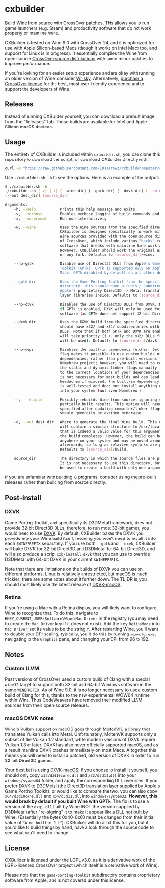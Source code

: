 # cxbuilder
Build Wine from source with CrossOver patches. This allows you to run game launchers (e.g. Steam) and productivity software that do not work properly on mainline Wine.

CXBuilder is tested on Wine 9.0 with CrossOver 24, and it is optimized for use with Apple Silicon-based Macs (though it works on Intel Macs too, and support for Linux is in progress). It essentially compiles the Wine from open-source [CrossOver source distributions](https://www.codeweavers.com/crossover/source) with some minor patches to improve performance.

If you're looking for an easier setup experience and are okay with running an older version of Wine, consider [Whisky](https://getwhisky.app). Alternatively, [purchase a CrossOver license](https://www.codeweavers.com/crossover/) for the best, most user-friendly experience and to support the developers of Wine.

## Releases
Instead of running CXBuilder yourself, you can download a prebuilt image from the "Releases" tab. These builds are available for Intel and Apple Silicon macOS devices.

## Usage
The entirety of CXBuilder is included within `cxbuilder.sh`; you can clone this repository to download the script, or download CXBuilder directly with:
```sh
curl -O "https://raw.githubusercontent.com/101arrowz/cxbuilder/master/cxbuilder.sh" && chmod +x cxbuilder.sh
```

Use `./cxbuilder.sh -h` to see the options. Here is an example of the output:

```sh
$ ./cxbuilder.sh -h
./cxbuilder.sh [-v] [-x] [--wine dir] [--gptk dir] [--dxvk dir] [--no-deps]
[--out dest_dir] [source_dir]

Arguments:
    -h, --help           Prints this help message and exits
    -v, --verbose        Enables verbose logging of build commands and results
    -x, --no-prompt      Run non-interactively

    -w, --wine           Uses the Wine sources from the specified directory.
                         CXBuilder is designed specifically to work with the
                         Wine sources provided with the open-source distribution
                         of CrossOver, which include various "hacks" to make
                         software that breaks with mainline Wine work anyway.
                         However, CXBuilder should work the original Wine too,
                         or any fork. Defaults to [source_dir]/wine.

    --no-gptk            Disable use of Direct3D DLLs from Apple's Game Porting
                         Toolkit (GPTk). GPTk is supported only on Apple Silicon
                         Macs. GPTk disabled by default on all other devices.

    --gptk dir           Uses the Game Porting Toolkit from the specified
                         directory. This should have a redist/ subdirectory with
                         Apple's proprietary Direct3D -> Metal translation
                         layer libraries inside. Defaults to [source_dir]/gptk.

    --no-dxvk            Disables the use of Direct3D DLLs from DXVK. Note that
                         if GPTk is enabled, DXVK will only be used for 32-bit
                         software (as GPTk does not support 32-bit Direct3D).

    --dxvk dir           Uses the DXVK build from the specified directory. This
                         should have x32/ and x64/ subdirectories with Direct3D
                         DLLs. Note that if both GPTk and DXVK are enabled, GPTk
                         will take priority (i.e. only the x32/ DLLs from DXVK
                         will be used). Defaults to [source_dir]/dxvk.

    --no-deps            Disables the built-in dependency fetcher. Setting this
                         flag makes it possible to use custom builds of Wine
                         dependencies, rather than pre-built versions from the
                         Homebrew project; however, you will need to configure
                         the static and dynamic linker flags manually to point
                         to the correct locations of your dependencies. This
                         is not necessary for most builds and can lead to many
                         headaches if misused; the built-in dependency fetcher
                         is well-tested and does not install anything globally
                         into your system (not even Homebrew!)

    -r, --rebuild        Forcibly rebuilds Wine from source, ignoring cached or
                         partially built results. This option will need to be
                         specified after updating compiler/linker flags but
                         should generally be avoided otherwise.

    -o, --out dest_dir   Where to generate the final Wine build. This directory
                         will contain a similar structure to /usr/local (and
                         that is indeed a valid value for this argument) after
                         the build completes. However, the build can be placed
                         anywhere on your system and may be moved around freely
                         afterwards, so long as relative symlinks are preserved.
                         Defaults to [source_dir]/build.

    source_dir           The directory in which the source files are present.
                         It is not necessary to use this directory, but it can
                         be used to create a build with only one argument.
```

If you are unfamiliar with building C programs, consider using the pre-built releases rather than building from source directly.

## Post-install

### DXVK
Game Porting Toolkit, and specifically its D3DMetal framework, does not provide 32-bit Direct3D DLLs; therefore, to run most 32-bit games, you would need to use [DXVK](https://github.com/doitsujin/dxvk). By default, CXBuilder bakes the DXVK you provide into your Wine build itself, meaning you won't need to install it into each `$WINEPREFIX` separately. If you use both `--gptk` and `--dxvk`, CXBuilder will bake DXVK for 32-bit Direct3D and D3DMetal for 64-bit Direct3D, and will also produce a script `cxb-install-dxvk` that you can use to override D3DMetal with 64-bit DXVK in your current `$WINEPREFIX`. 

Note that there are limitations on the builds of DXVK you can use on different platforms. Linux is relatively unrestricted, but macOS is much trickier; there are some notes about it further down. The TL;DR is, you should most likely use the latest release of [DXVK-macOS](https://github.com/Gcenx/DXVK-macOS).

### Retina
If you're using a Mac with a Retina display, you will likely want to configure Wine to recognize that. To do this, navigate to `HKEY_CURRENT_USER\Software\Wine\Mac Driver` in the registry (you may need to create the `Mac Driver` key if it does not exist). Add the key `RetinaMode` into `Mac Driver`; set its value to be the string `Y`. After restarting Wine, you'll want to double your DPI scaling; typically, you'd do this by running `winecfg.exe`, navigating to the `Graphics` pane, and changing your DPI from 96 to 192.

## Notes

### Custom LLVM
Past versions of CrossOver used a custom build of Clang with a special `wine32` target to support both 32-bit and 64-bit Windows software in the same `WINEPREFIX`. As of Wine 9.0, it is no longer necessary to use a custom build of Clang for this, thanks to the new experimental WOW64 runtime within Wine. Thus CodeWeavers have removed their modified LLVM sources from their open-source releases.

### macOS DXVK notes
Wine's Vulkan support on macOS goes through [MoltenVK](https://github.com/KhronosGroup/MoltenVK), a library that translates Vulkan calls into Metal. Unfortunately, MoltenVK supports only a subset of the Vulkan 1.2 standard, while modern versions of DXVK require Vulkan 1.3 or later. DXVK has also never officially supported macOS, and as a result mainline DXVK crashes immediately on most Macs. Altogether this means you will need to install a patched, old version of DXVK in order to run 32-bit Direct3D games.

Your best bet is using [DXVK-macOS](https://github.com/Gcenx/DXVK-macOS); if you choose to install it yourself, you should only copy `x32/d3d10core.dll` and `x32/d3d11.dll` into your `windows/syswow64` folder, and apply the corresponding DLL overrides. If you prefer DXVK to D3DMetal (the Direct3D translation layer supplied by Apple's Game Porting Toolkit), or would like to compare the two, you can also copy `x64/d3d10core.dll` and `x64/d3d11.dll` into `windows/system32`. **However, this would break by default if you built Wine with GPTk.** The fix is to use a version of the `dxgi.dll` built by Wine (NOT the version supplied by D3DMetal) after "re-signing" it to make it appear like a DLL not built by Wine. (Essentially the bytes 0x40-0x60 must be changed from their initial value of `"Wine builtin DLL"`). CXBuilder will do all of this for you, but if you'd like to build things by hand, have a look through the source code to see what you'll need to change.

## License
CXBuilder is licensed under the LGPL v3.0, as it is a derivative work of the LGPL-licensed CrossOver project (which itself is a derivative work of Wine).

Please note that the `game-porting-toolkit` subdirectory contains proprietary software from Apple, and is not covered under this license.